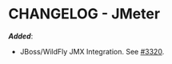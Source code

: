# CHANGELOG - JMeter

***Added***: 

* JBoss/WildFly JMX Integration. See [#3320](https://github.com/DataDog/integrations-core/pull/3320).

